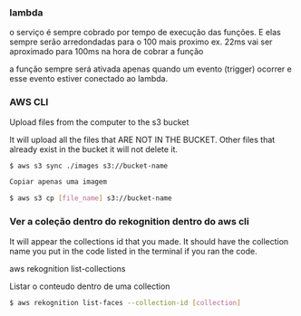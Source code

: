 ### lambda

o serviço é sempre cobrado por tempo de execução das funções. E elas sempre serão arredondadas para o 100 mais proximo ex. 22ms vai ser aproximado para 100ms na hora de cobrar a função

a função sempre será ativada apenas quando um evento (trigger) ocorrer e esse evento estiver conectado ao lambda.

### AWS CLI

Upload files from the computer to the s3 bucket

It will upload all the files that ARE NOT IN THE BUCKET. Other files that already exist in the bucket it will not delete it.

```bash
$ aws s3 sync ./images s3://bucket-name

Copiar apenas uma imagem

$ aws s3 cp [file_name] s3://bucket-name
```

### Ver a coleção dentro do rekognition dentro do aws cli

It will appear the collections id that you made.
It should have the collection name you put in the code listed in the terminal if you ran the code.

aws rekognition list-collections

Listar o conteudo dentro de uma collection
```bash
$ aws rekognition list-faces --collection-id [collection]
```